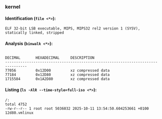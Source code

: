 ### kernel
#### Identification (`file <*>`):
```
ELF 32-bit LSB executable, MIPS, MIPS32 rel2 version 1 (SYSV), statically linked, stripped
```
#### Analysis (`binwalk <*>`):
```

DECIMAL       HEXADECIMAL     DESCRIPTION
--------------------------------------------------------------------------------
77056         0x12D00         xz compressed data
77184         0x12D80         xz compressed data
1715584       0x1A2D80        xz compressed data
```
#### Listing (`ls -AlR --time-style=full-iso <*>`):
```
/:
total 4752
-rw-r--r-- 1 root root 5036032 2025-10-11 13:54:50.604253661 +0100 12d80.vmlinux
```

